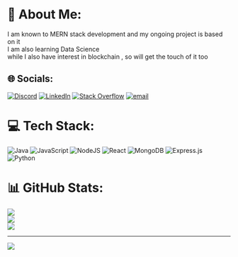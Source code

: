 # 💫 About Me:
I am known to MERN stack development and my ongoing project is based on it<br>I am also learning Data Science<br>while I also have interest in blockchain , so will get the touch of it too


## 🌐 Socials:
[![Discord](https://img.shields.io/badge/Discord-%237289DA.svg?logo=discord&logoColor=white)](https://discord.gg/Ys4hydwc) [![LinkedIn](https://img.shields.io/badge/LinkedIn-%230077B5.svg?logo=linkedin&logoColor=white)](https://linkedin.com/in/anish-goyal-772b4428b) [![Stack Overflow](https://img.shields.io/badge/-Stackoverflow-FE7A16?logo=stack-overflow&logoColor=white)](https://stackoverflow.com/users/Bug2.0) [![email](https://img.shields.io/badge/Email-D14836?logo=gmail&logoColor=white)](mailto:goyalanish1708@gmail.com) 

# 💻 Tech Stack:
![Java](https://img.shields.io/badge/java-%23ED8B00.svg?style=for-the-badge&logo=openjdk&logoColor=white) ![JavaScript](https://img.shields.io/badge/javascript-%23323330.svg?style=for-the-badge&logo=javascript&logoColor=%23F7DF1E) ![NodeJS](https://img.shields.io/badge/node.js-6DA55F?style=for-the-badge&logo=node.js&logoColor=white) ![React](https://img.shields.io/badge/react-%2320232a.svg?style=for-the-badge&logo=react&logoColor=%2361DAFB) ![MongoDB](https://img.shields.io/badge/MongoDB-%234ea94b.svg?style=for-the-badge&logo=mongodb&logoColor=white) ![Express.js](https://img.shields.io/badge/express.js-%23404d59.svg?style=for-the-badge&logo=express&logoColor=%2361DAFB) ![Python](https://img.shields.io/badge/python-3670A0?style=for-the-badge&logo=python&logoColor=ffdd54)
# 📊 GitHub Stats:
![](https://github-readme-stats.vercel.app/api?username=anish1708&theme=dark&hide_border=false&include_all_commits=false&count_private=false)<br/>
![](https://nirzak-streak-stats.vercel.app/?user=anish1708&theme=dark&hide_border=false)<br/>
![](https://github-readme-stats.vercel.app/api/top-langs/?username=anish1708&theme=dark&hide_border=false&include_all_commits=false&count_private=false&layout=compact)

---
[![](https://visitcount.itsvg.in/api?id=anish1708&icon=0&color=0)](https://visitcount.itsvg.in)

<!-- Proudly created with GPRM ( https://gprm.itsvg.in ) -->
